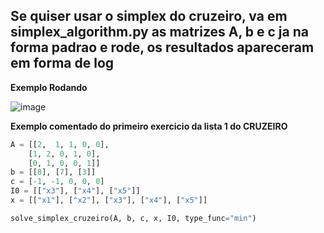 ## Se quiser usar o simplex do cruzeiro, va em simplex_algorithm.py as matrizes A, b e c ja na forma padrao e rode, os resultados apareceram em forma de log

**Exemplo Rodando**

![image](https://github.com/user-attachments/assets/a9317ca9-1e0b-4569-9e9d-f88283a2261f)

**Exemplo comentado do primeiro exercicio da lista 1 do CRUZEIRO**
```python 
A = [[2,  1, 1, 0, 0],
    [1, 2, 0, 1, 0],
    [0, 1, 0, 0, 1]]
b = [[8], [7], [3]]
c = [-1, -1, 0, 0, 0]
I0 = [["x3"], ["x4"], ["x5"]]
x = [["x1"], ["x2"], ["x3"], ["x4"], ["x5"]]

solve_simplex_cruzeiro(A, b, c, x, I0, type_func="min")
```
